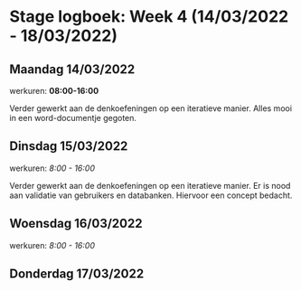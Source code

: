 # Stage logboek: Week 4 (14/03/2022 - 18/03/2022)

## Maandag 14/03/2022

werkuren: __08:00-16:00__

Verder gewerkt aan de denkoefeningen op een iteratieve manier. Alles mooi in een word-documentje gegoten.

## Dinsdag 15/03/2022

werkuren: _8:00 - 16:00_

Verder gewerkt aan de denkoefeningen op een iteratieve manier. Er is nood aan validatie van gebruikers en databanken. Hiervoor een concept bedacht.

## Woensdag 16/03/2022

werkuren: _8:00 - 16:00_

## Donderdag 17/03/2022
